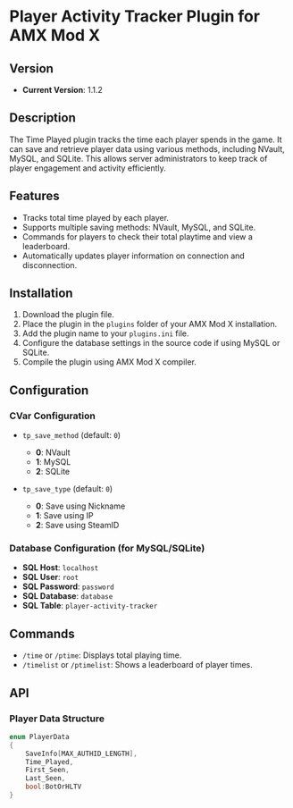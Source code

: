 # Player Activity Tracker Plugin for AMX Mod X

## Version
- **Current Version**: 1.1.2

## Description
The Time Played plugin tracks the time each player spends in the game. It can save and retrieve player data using various methods, including NVault, MySQL, and SQLite. This allows server administrators to keep track of player engagement and activity efficiently.

## Features
- Tracks total time played by each player.
- Supports multiple saving methods: NVault, MySQL, and SQLite.
- Commands for players to check their total playtime and view a leaderboard.
- Automatically updates player information on connection and disconnection.

## Installation
1. Download the plugin file.
2. Place the plugin in the `plugins` folder of your AMX Mod X installation.
3. Add the plugin name to your `plugins.ini` file.
4. Configure the database settings in the source code if using MySQL or SQLite.
5. Compile the plugin using AMX Mod X compiler.

## Configuration
### CVar Configuration
- `tp_save_method` (default: `0`)
  - **0**: NVault
  - **1**: MySQL
  - **2**: SQLite

- `tp_save_type` (default: `0`)
  - **0**: Save using Nickname
  - **1**: Save using IP
  - **2**: Save using SteamID

### Database Configuration (for MySQL/SQLite)
- **SQL Host**: `localhost`
- **SQL User**: `root`
- **SQL Password**: `password`
- **SQL Database**: `database`
- **SQL Table**: `player-activity-tracker`

## Commands
- `/time` or `/ptime`: Displays total playing time.
- `/timelist` or `/ptimelist`: Shows a leaderboard of player times.

## API
### Player Data Structure
```cpp
enum PlayerData
{ 
	SaveInfo[MAX_AUTHID_LENGTH],
	Time_Played,
	First_Seen,
	Last_Seen,
	bool:BotOrHLTV
}
